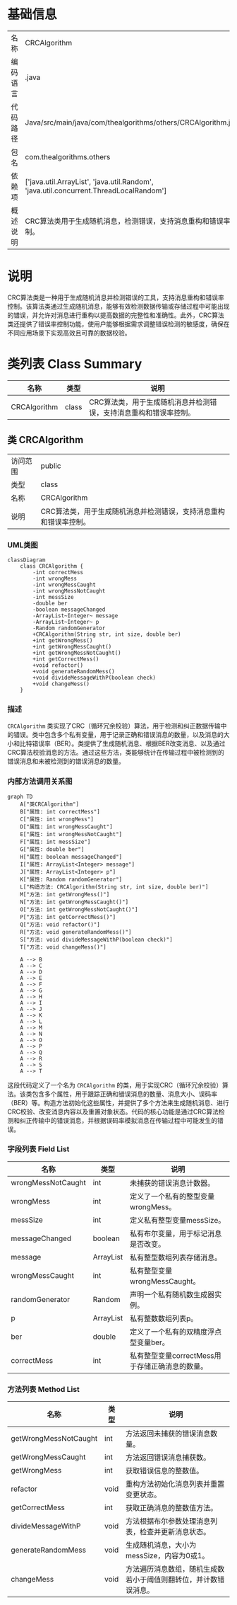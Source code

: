# 基础信息

|      |      |
|------|------|
| 名称 | CRCAlgorithm |
| 编码语言 | .java |
| 代码路径 | Java/src/main/java/com/thealgorithms/others/CRCAlgorithm.java |
| 包名 | com.thealgorithms.others |
| 依赖项 | ['java.util.ArrayList', 'java.util.Random', 'java.util.concurrent.ThreadLocalRandom'] |
| 概述说明 | CRC算法类用于生成随机消息，检测错误，支持消息重构和错误率控制。 |

# 说明

CRC算法类是一种用于生成随机消息并检测错误的工具，支持消息重构和错误率控制。该算法类通过生成随机消息，能够有效检测数据传输或存储过程中可能出现的错误，并允许对消息进行重构以提高数据的完整性和准确性。此外，CRC算法类还提供了错误率控制功能，使用户能够根据需求调整错误检测的敏感度，确保在不同应用场景下实现高效且可靠的数据校验。

# 类列表 Class Summary

| 名称   | 类型  | 说明 |
|-------|------|-------------|
| CRCAlgorithm | class | CRC算法类，用于生成随机消息并检测错误，支持消息重构和错误率控制。 |



## 类 CRCAlgorithm

|      |      |
|------|------|
| 访问范围 | public |
| 类型 | class |
| 名称 | CRCAlgorithm |
| 说明 | CRC算法类，用于生成随机消息并检测错误，支持消息重构和错误率控制。 |


### UML类图

```mermaid
classDiagram
    class CRCAlgorithm {
        -int correctMess
        -int wrongMess
        -int wrongMessCaught
        -int wrongMessNotCaught
        -int messSize
        -double ber
        -boolean messageChanged
        -ArrayList~Integer~ message
        -ArrayList~Integer~ p
        -Random randomGenerator
        +CRCAlgorithm(String str, int size, double ber)
        +int getWrongMess()
        +int getWrongMessCaught()
        +int getWrongMessNotCaught()
        +int getCorrectMess()
        +void refactor()
        +void generateRandomMess()
        +void divideMessageWithP(boolean check)
        +void changeMess()
    }
```

### 描述
`CRCAlgorithm` 类实现了CRC（循环冗余校验）算法，用于检测和纠正数据传输中的错误。类中包含多个私有变量，用于记录正确和错误消息的数量，以及消息的大小和比特错误率（BER）。类提供了生成随机消息、根据BER改变消息、以及通过CRC算法校验消息的方法。通过这些方法，类能够统计在传输过程中被检测到的错误消息和未被检测到的错误消息的数量。


### 内部方法调用关系图

```mermaid
graph TD
    A["类CRCAlgorithm"]
    B["属性: int correctMess"]
    C["属性: int wrongMess"]
    D["属性: int wrongMessCaught"]
    E["属性: int wrongMessNotCaught"]
    F["属性: int messSize"]
    G["属性: double ber"]
    H["属性: boolean messageChanged"]
    I["属性: ArrayList<Integer> message"]
    J["属性: ArrayList<Integer> p"]
    K["属性: Random randomGenerator"]
    L["构造方法: CRCAlgorithm(String str, int size, double ber)"]
    M["方法: int getWrongMess()"]
    N["方法: int getWrongMessCaught()"]
    O["方法: int getWrongMessNotCaught()"]
    P["方法: int getCorrectMess()"]
    Q["方法: void refactor()"]
    R["方法: void generateRandomMess()"]
    S["方法: void divideMessageWithP(boolean check)"]
    T["方法: void changeMess()"]

    A --> B
    A --> C
    A --> D
    A --> E
    A --> F
    A --> G
    A --> H
    A --> I
    A --> J
    A --> K
    A --> L
    A --> M
    A --> N
    A --> O
    A --> P
    A --> Q
    A --> R
    A --> S
    A --> T
```

这段代码定义了一个名为 `CRCAlgorithm` 的类，用于实现CRC（循环冗余校验）算法。该类包含多个属性，用于跟踪正确和错误消息的数量、消息大小、误码率（BER）等。构造方法初始化这些属性，并提供了多个方法来生成随机消息、进行CRC校验、改变消息内容以及重置对象状态。代码的核心功能是通过CRC算法检测和纠正传输中的错误消息，并根据误码率模拟消息在传输过程中可能发生的错误。

### 字段列表 Field List

| 名称  | 类型  | 说明 |
|-------|-------|------|
| wrongMessNotCaught | int | 未捕获的错误消息计数器。 |
| wrongMess | int | 定义了一个私有的整型变量wrongMess。 |
| messSize | int | 定义私有整型变量messSize。 |
| messageChanged | boolean | 私有布尔变量，用于标记消息是否改变。 |
| message | ArrayList<Integer> | 私有整型数组列表存储消息。 |
| wrongMessCaught | int | 私有整型变量wrongMessCaught。 |
| randomGenerator | Random | 声明一个私有随机数生成器实例。 |
| p | ArrayList<Integer> | 私有整数数组列表p。 |
| ber | double | 定义了一个私有的双精度浮点型变量ber。 |
| correctMess | int | 私有整型变量correctMess用于存储正确消息的数量。 |

### 方法列表 Method List

| 名称  | 类型  | 说明 |
|-------|-------|------|
| getWrongMessNotCaught | int | 方法返回未捕获的错误消息数量。 |
| getWrongMessCaught | int | 方法返回错误消息捕获数。 |
| getWrongMess | int | 获取错误信息的整数值。 |
| refactor | void | 重构方法初始化消息列表并重置变更状态。 |
| getCorrectMess | int | 获取正确消息的整数值方法。 |
| divideMessageWithP | void | 方法根据布尔参数处理消息列表，检查并更新消息状态。 |
| generateRandomMess | void | 生成随机消息，大小为messSize，内容为0或1。 |
| changeMess | void | 方法遍历消息数组，随机生成数若小于阈值则翻转位，并计数错误消息。 |




